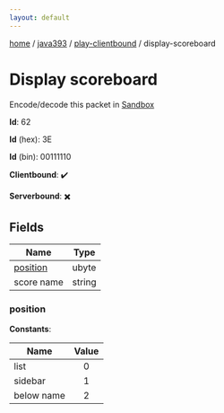 ```yaml
---
layout: default
---
```


[home](/)  /  [java393](/protocol/java393)  /  [play-clientbound](/protocol/java393/play-clientbound)  /  display-scoreboard

# Display scoreboard

Encode/decode this packet in [Sandbox](../../../sandbox/java393#PlayClientbound.DisplayScoreboard)

**Id**: 62

**Id** (hex): 3E

**Id** (bin): 00111110

**Clientbound**: ✔️

**Serverbound**: ✖️

## Fields

Name | Type
---|---
[position](#position) | ubyte
score name | string

### position

**Constants**:

Name | Value
---|:---:
list | 0
sidebar | 1
below name | 2
